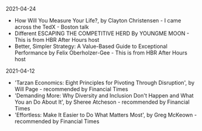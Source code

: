 2021-04-24

* How Will You Measure Your Life?, by Clayton Christensen - I came across the TedX - Boston talk
* Different ESCAPING THE COMPETITIVE HERD By YOUNGME MOON - This is from HBR After Hours host
* Better, Simpler Strategy: A Value-Based Guide to Exceptional Performance by Felix Oberholzer-Gee - This is from HBR After Hours host

2021-04-12

* 'Tarzan Economics: Eight Principles for Pivoting Through Disruption', by Will Page - recommended by Financial Times
* 'Demanding More: Why Diversity and Inclusion Don't Happen and What You an Do About It', by Sheree Atcheson - recommended by Financial Times
* 'Effortless: Make It Easier to Do What Matters Most', by Greg McKeown - recommended by Financial Times
